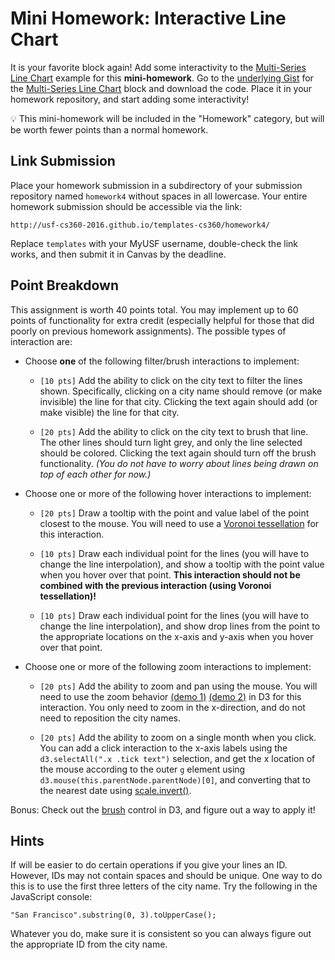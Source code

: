 # Mini Homework: Interactive Line Chart

It is your favorite block again! Add some interactivity to the [Multi-Series Line Chart](http://bl.ocks.org/mbostock/3884955) example for this **mini-homework**. Go to the [underlying Gist](https://gist.github.com/mbostock/3884955) for the [Multi-Series Line Chart](http://bl.ocks.org/mbostock/3884955) block and download the code. Place it in your homework repository, and start adding some interactivity!

:bulb: This mini-homework will be included in the "Homework" category, but will be worth fewer points than a normal homework.

## Link Submission

Place your homework submission in a subdirectory of your submission repository named `homework4` without spaces in all lowercase. Your entire homework submission should be accessible via the link:

```
http://usf-cs360-2016.github.io/templates-cs360/homework4/
```

Replace `templates` with your MyUSF username, double-check the link works, and then submit it in Canvas by the deadline.

## Point Breakdown

This assignment is worth 40 points total. You may implement up to 60 points of functionality for extra credit (especially helpful for those that did poorly on previous homework assignments). The possible types of interaction are:

- Choose **one** of the following filter/brush interactions to implement:

  - `[10 pts]` Add the ability to click on the city text to filter the lines shown. Specifically, clicking on a city name should remove (or make invisible) the line for that city. Clicking the text again should add (or make visible) the line for that city.
  
  - `[20 pts]` Add the ability to click on the city text to brush that line. The other lines should turn light grey, and only the line selected should be colored. Clicking the text again should turn off the brush functionality. *(You do not have to worry about lines being drawn on top of each other for now.)*

- Choose one or more of the following hover interactions to implement:
  
  - `[20 pts]` Draw a tooltip with the point and value label of the point closest to the mouse. You will need to use a [Voronoi tessellation](http://bl.ocks.org/mbostock/8033015) for this interaction.
  
  - `[10 pts]` Draw each individual point for the lines (you will have to change the line interpolation), and show a tooltip with the point value when you hover over that point. **This interaction should not be combined with the previous interaction (using Voronoi tessellation)!**
  
  - `[10 pts]` Draw each individual point for the lines (you will have to change the line interpolation), and show drop lines from the point to the appropriate locations on the x-axis and y-axis when you hover over that point.

- Choose one or more of the following zoom interactions to implement:

  - `[20 pts]` Add the ability to zoom and pan using the mouse. You will need to use the zoom behavior [(demo 1)](http://bl.ocks.org/mbostock/4015254) [(demo 2)](http://bl.ocks.org/mbostock/3892919) in D3 for this interaction. You only need to zoom in the x-direction, and do not need to reposition the city names.

  - `[20 pts]` Add the ability to zoom on a single month when you click. You can add a click interaction to the x-axis labels using the `d3.selectAll(".x .tick text")` selection, and get the x location of the mouse according to the outer `g` element using `d3.mouse(this.parentNode.parentNode)[0]`, and converting that to the nearest date using [scale.invert()](https://github.com/mbostock/d3/wiki/Time-Scales#invert).

Bonus: Check out the [brush](https://github.com/mbostock/d3/wiki/SVG-Controls) control in D3, and figure out a way to apply it!

## Hints

If will be easier to do certain operations if you give your lines an ID. However, IDs may not contain spaces and should be unique. One way to do this is to use the first three letters of the city name. Try the following in the JavaScript console:

```
"San Francisco".substring(0, 3).toUpperCase();
```

Whatever you do, make sure it is consistent so you can always figure out the appropriate ID from the city name.
